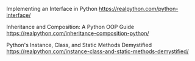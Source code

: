 
Implementing an Interface in Python https://realpython.com/python-interface/

Inheritance and Composition: A Python OOP Guide https://realpython.com/inheritance-composition-python/

Python's Instance, Class, and Static Methods Demystified https://realpython.com/instance-class-and-static-methods-demystified/
